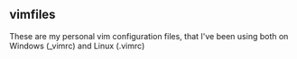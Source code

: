 ## vimfiles

These are my personal vim configuration files, that I've been using both on Windows (\_vimrc) and Linux (.vimrc)
